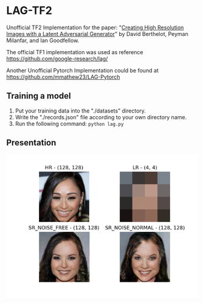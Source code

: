 # LAG-TF2

Unofficial TF2 Implementation for the paper: "[Creating High Resolution Images with a Latent Adversarial Generator](https://arxiv.org/abs/2003.02365)"
by David Berthelot, Peyman Milanfar, and Ian Goodfellow.

The official TF1 implementation was used as reference https://github.com/google-research/lag/

Another Unofficial Pytorch Implementation could be found at https://github.com/mmathew23/LAG-Pytorch

## Training a model

1. Put your training data into the "./datasets" directory.
2. Write the "./records.json" file according to your own directory name.
3. Run the following command: ```python lag.py```

## Presentation

![result](./result.png)

